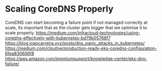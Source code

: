 # Scaling CoreDNS Properly
CoreDNS can start becoming a failure point if not managed correctly at scale, its important that as the cluster gets bigger that we optimise it to scale properly.
https://medium.com/infracloud-technologies/using-coredns-effectively-with-kubernetes-bd79b05768f7  
https://blog.joaocarreira.xyz/posts/dns_panic_attacks_in_kubernetes/  
https://medium.com/cloutive/production-ready-eks-coredns-configuration-6fea830606f8  
https://aws.amazon.com/premiumsupport/knowledge-center/eks-dns-failure/  

